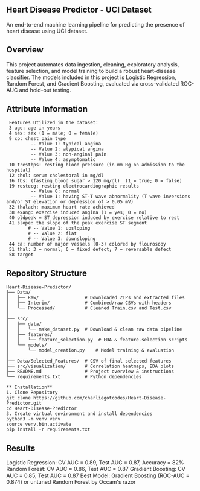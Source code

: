 ##  Heart Disease Predictor - UCI Dataset 

An end-to-end machine learning pipeline for predicting the presence of heart disease using UCI dataset. 

##  Overview  

This project automates data ingestion, cleaning, exploratory analysis, feature selection, and model training to build a robust heart-disease classifier. The models included in this project is 
Logistic Regression, Random Forest, and Gradient Boosting, evaluated via cross-validated ROC-AUC and hold-out testing.

##  Attribute Information 
```
 Features Utilized in the dataset:
 3 age: age in years
 4 sex: sex (1 = male; 0 = female)
 9 cp: chest pain type
         -- Value 1: typical angina
         -- Value 2: atypical angina
         -- Value 3: non-anginal pain
         -- Value 4: asymptomatic
 10 trestbps: resting blood pressure (in mm Hg on admission to the hospital)
 12 chol: serum cholestoral in mg/dl
 16 fbs: (fasting blood sugar > 120 mg/dl)  (1 = true; 0 = false)
 19 restecg: resting electrocardiographic results
         -- Value 0: normal
         -- Value 1: having ST-T wave abnormality (T wave inversions and/or ST elevation or depression of > 0.05 mV)
 32 thalach: maximum heart rate achieved
 38 exang: exercise induced angina (1 = yes; 0 = no)
 40 oldpeak = ST depression induced by exercise relative to rest
 41 slope: the slope of the peak exercise ST segment
        # -- Value 1: upsloping
        # -- Value 2: flat
        # -- Value 3: downsloping
 44 ca: number of major vessels (0-3) colored by flourosopy
 51 thal: 3 = normal; 6 = fixed defect; 7 = reversable defect
 58 target
```

## **Repository Structure**
```
Heart-Disease-Predictor/
├── Data/
│   ├── Raw/                 # Downloaded ZIPs and extracted files
│   ├── Interim/             # Combined/raw CSVs with headers
│   └── Processed/           # Cleaned Train.csv and Test.csv
│
├── src/
│   ├── data/
│   │   └── make_dataset.py  # Download & clean raw data pipeline
│   ├── features/
│   │   └── feature_selection.py  # EDA & feature-selection scripts
│   └── models/
│       └── model_creation.py    # Model training & evaluation
│
├── Data/Selected_Features/  # CSV of final selected features
├── src/visualization/       # Correlation heatmaps, EDA plots
├── README.md                # Project overview & instructions
└── requirements.txt         # Python dependencies

** Installation** 
1. Clone Repository
git clone https://github.com/charliegotcodes/Heart-Disease-Predictor.git
cd Heart-Disease-Predictor
3. Create virtual environment and install dependencies
python3 -m venv venv
source venv.bin.activate
pip install -r requirements.txt
```

## Results  

Logistic Regression: CV AUC = 0.89, Test AUC = 0.87, Accuracy = 82% 
Random Forest: CV AUC = 0.86, Test AUC = 0.87
Gradient Boosting: CV AUC = 0.85, Test AUC = 0.87
Best Model: Gradient Boosting (ROC-AUC = 0.874) or untuned Random Forest by Occam's razor
